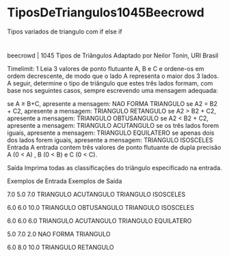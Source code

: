 # TiposDeTriangulos1045Beecrowd
 Tipos variados de triangulo com if else if
#
#
beecrowd | 1045
Tipos de Triângulos
Adaptado por Neilor Tonin, URI  Brasil

Timelimit: 1
Leia 3 valores de ponto flutuante A, B e C e ordene-os em ordem decrescente, de modo que o lado A representa o maior dos 3 lados. A seguir, determine o tipo de triângulo que estes três lados formam, com base nos seguintes casos, sempre escrevendo uma mensagem adequada:

se A ≥ B+C, apresente a mensagem: NAO FORMA TRIANGULO
se A2 = B2 + C2, apresente a mensagem: TRIANGULO RETANGULO
se A2 > B2 + C2, apresente a mensagem: TRIANGULO OBTUSANGULO
se A2 < B2 + C2, apresente a mensagem: TRIANGULO ACUTANGULO
se os três lados forem iguais, apresente a mensagem: TRIANGULO EQUILATERO
se apenas dois dos lados forem iguais, apresente a mensagem: TRIANGULO ISOSCELES
Entrada
A entrada contem três valores de ponto flutuante de dupla precisão A (0 < A) , B (0 < B) e C (0 < C).

Saída
Imprima todas as classificações do triângulo especificado na entrada.

Exemplos de Entrada	                   Exemplos de Saída

7.0 5.0 7.0                            TRIANGULO ACUTANGULO
                                       TRIANGULO ISOSCELES

6.0 6.0 10.0                           TRIANGULO OBTUSANGULO
                                       TRIANGULO ISOSCELES

6.0 6.0 6.0                            TRIANGULO ACUTANGULO
                                       TRIANGULO EQUILATERO

5.0 7.0 2.0                            NAO FORMA TRIANGULO

6.0 8.0 10.0                           TRIANGULO RETANGULO
